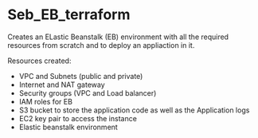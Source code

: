 # Seb_EB_terraform

Creates an ELastic Beanstalk (EB) environment with all the required resources from scratch and to deploy an appliaction in it.

Resources created:
- VPC and Subnets (public and private)
- Internet and NAT gateway
- Security groups (VPC and Load balancer)
- IAM roles for EB
- S3 bucket to store the application code as well as the Application logs
- EC2 key pair to access the instance
- Elastic beanstalk environment
